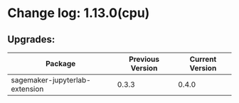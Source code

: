 # Change log: 1.13.0(cpu)

## Upgrades: 

Package | Previous Version | Current Version
---|---|---
sagemaker-jupyterlab-extension|0.3.3|0.4.0

